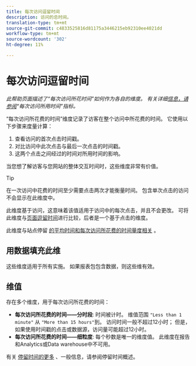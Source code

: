 ```yaml
---
title: 每次访问逗留时间
description: 访问的总时间。
translation-type: tm+mt
source-git-commit: c4833525816d81175a3446215eb92310ee4021dd
workflow-type: tm+mt
source-wordcount: '302'
ht-degree: 11%

---
```



# 每次访问逗留时间

*此帮助页面描述了“每次访问所花时间”如何作为各自的维度。 有关详细[信息，请参阅](../metrics/time-spent-per-visit.md)“每次访问所用时间”指标。*

“每次访问所花费的时间”维度记录了访客在整个访问中所花费的时间。 它使用以下步骤来度量计算：

1. 查看访问的首次点击时间戳。
2. 对比访问中此次点击与最后一次点击的时间戳。
3. 这两个点击之间经过的时间对所用时间的影响。

当您想了解访客与您网站的整体交互时间时，这些维度非常有价值。

>[!TIP]
>
>在一次访问中花费的时间至少需要点击两次才能衡量时间。 包含单次点击的访问不会显示在此维度中。

此维度基于访问，这意味着该值适用于访问中的每次点击，并且不会更改。 可将此维度与[页面逗留时间](time-spent-on-page.md)进行比较，后者是一个基于点击的维度。

此维度与站点停留 [的平均时间和每次访问](../metrics/average-time-on-site.md)[所花费的时间量度相关](../metrics/time-spent-per-visit.md) 。

## 用数据填充此维

这些维度适用于所有实施。 如果报表包包含数据，则这些维有效。

## 维值

存在多个维度，用于每次访问所花费的时间：

* **每次访问所花费的时间——分时段**: 时间被计时。 维值范围 `"Less than 1 minute"` 从 `"More than 15 hours"`到。 访问时间一般不超过12小时； 但是，如果使用时间戳的点击或数据源，访问量可能超过12小时。
* **每次访问所花费的时间——细粒度**: 每个秒数是唯一的维度值。 此维度在报告和Analytics或Data warehouse中不可用。

有关 [停留时间的更多](../metrics/time-spent.md) 、一般信息，请参阅停留时间概述。

